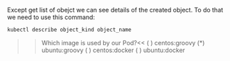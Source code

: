 Except get list of obejct we can see details of the created object. To do that we need to use this command:

```sh
kubectl describe object_kind object_name
```

>>Which image is used by our Pod?<<
( ) centos:groovy
(*) ubuntu:groovy
( ) centos:docker
( ) ubuntu:docker